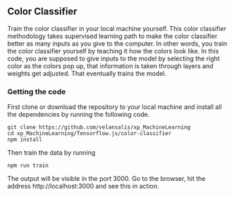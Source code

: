 ## Color Classifier

Train the color classifier in your local machine yourself. This color classifier methodology takes supervised learning path to make the color classifier better as many inputs as you give to the computer. In other words, you train the color classifier yourself by teaching it how the colors look like. In this code, you are supposed to give inputs to the model by selecting the right color as the colors pop up, that information is taken through layers and weights get adjusted. That eventually trains the model.

### Getting the code

First clone or download the repository to your local machine and install all the dependencies by running the following code.

```
git clone https://github.com/velansalis/xp_MachineLearning
cd xp_MachineLearning/Tensorflow.js/color-classifier
npm install
```

Then train the data by running

```
npm run train
```

The output will be visible in the port 3000. Go to the browser, hit the address http://localhost:3000 and see this in action.
